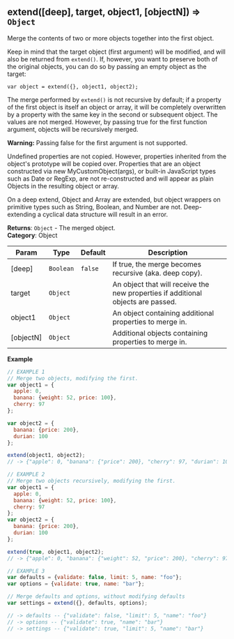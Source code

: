 <a name="extend"></a>

## extend([deep], target, object1, [objectN]) ⇒ <code>Object</code>
Merge the contents of two or more objects together into the first object.

Keep in mind that the target object (first argument) will be modified, and will also be returned from `extend()`.
If, however, you want to preserve both of the original objects, you can do so by passing an empty object as the target:

`var object = extend({}, object1, object2);`

The merge performed by `extend()` is not recursive by default; if a property of the first object
is itself an object or array, it will be completely overwritten by a property with the same key
in the second or subsequent object. The values are not merged.
However, by passing true for the first function argument, objects will be recursively merged.

**Warning:** Passing false for the first argument is not supported.

Undefined properties are not copied. However, properties inherited from the object's prototype will be copied over.
Properties that are an object constructed via new MyCustomObject(args), or built-in JavaScript types such as
Date or RegExp, are not re-constructed and will appear as plain Objects in the resulting object or array.

On a deep extend, Object and Array are extended, but object wrappers on primitive types such as
String, Boolean, and Number are not. Deep-extending a cyclical data structure will result in an error.

**Returns**: <code>Object</code> - The merged object.  
**Category**: Object  

| Param | Type | Default | Description |
| --- | --- | --- | --- |
| [deep] | <code>Boolean</code> | <code>false</code> | If true, the merge becomes recursive (aka. deep copy). |
| target | <code>Object</code> |  | An object that will receive the new properties if additional objects are passed. |
| object1 | <code>Object</code> |  | An object containing additional properties to merge in. |
| [objectN] | <code>Object</code> |  | Additional objects containing properties to merge in. |

**Example**  
```js
// EXAMPLE 1
// Merge two objects, modifying the first.
var object1 = {
  apple: 0,
  banana: {weight: 52, price: 100},
  cherry: 97
};

var object2 = {
  banana: {price: 200},
  durian: 100
};

extend(object1, object2);
// -> {"apple": 0, "banana": {"price": 200}, "cherry": 97, "durian": 100}

// EXAMPLE 2
// Merge two objects recursively, modifying the first.
var object1 = {
  apple: 0,
  banana: {weight: 52, price: 100},
  cherry: 97
};
var object2 = {
  banana: {price: 200},
  durian: 100
};

extend(true, object1, object2);
// -> {"apple": 0, "banana": {"weight": 52, "price": 200}, "cherry": 97, "durian": 100}

// EXAMPLE 3
var defaults = {validate: false, limit: 5, name: "foo"};
var options = {validate: true, name: "bar"};

// Merge defaults and options, without modifying defaults
var settings = extend({}, defaults, options);

// -> defaults -- {"validate": false, "limit": 5, "name": "foo"}
// -> options -- {"validate": true, "name": "bar"}
// -> settings -- {"validate": true, "limit": 5, "name": "bar"}
```
